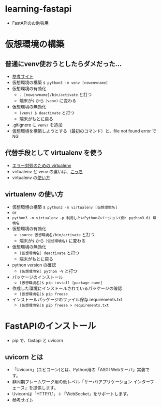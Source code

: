 # learning-fastapi
* FastAPIのお勉強用

# 仮想環境の構築
## 普通にvenv使おうとしたらダメだった…
* [参考サイト](https://qiita.com/fiftystorm36/items/b2fd47cf32c7694adc2e)
* 仮想環境の構築 `$ python3 -m venv [newenvname]`
* 仮想環境の有効化
  * `. [newenvname]/bin/activate` と打つ
  * 端末が`$` から `(venv)` に変わる
* 仮想環境の無効化
  * `(venv) $ deactivate` と打つ
  * 端末がもとに戻る
* .gitignore に `venv/` を追加
* 仮想環境を構築しようとする（最初のコマンド）と、file not found error で NG
## 代替手段として virtualenv を使う
* [エラー対処のための virtualenv](https://qiita.com/dyuichi/items/e21d7c7510280cd87944)
* virtualenv と venv の違いは、[こっち](https://envader.plus/course/8/scenario/1075)
* virtualenv の[使い方](https://envader.plus/course/8/scenario/1074)

## virtualenv の使い方
* 仮想環境の構築 `$ python3 -m virtualenv [仮想環境名]`
* or
* `python3 -m virtualenv -p 利用したいPythonのバージョン(例: python3.6) 環境名`
* 仮想環境の有効化
  * `source 仮想環境名/bin/activate` と打つ
  * 端末が`$` から `(仮想環境名)` に変わる
* 仮想環境の無効化
  * `(仮想環境名) deactivate` と打つ
  * 端末がもとに戻る
* python version の確認
  * `(仮想環境名) python -V` と打つ
* パッケージのインストール
  * `(仮想環境名)$ pip install [package-name]`
* 作成した環境にインストールされているパッケージの確認
  * `(仮想環境名)$ pip freeze`
* インストールパッケージのファイル保存 requirements.txt
  * `(仮想環境名)$ pip freeze > requirements.txt`

# FastAPIのインストール
* pip で、fastapi と uvicorn
## uvicorn とは
* 「Uvicorn」(ユビコーン)とは、Python用の「ASGI Webサーバ」実装です。
* 非同期フレームワーク用の低レベル「サーバ/アプリケーション インターフェース」を提供します。
* Uvicornは「HTTP/1.1」＋「WebSocket」をサポートします。
* [参考サイト](https://majisemi.com/topics/oss/4004/#:~:text=%E3%80%8CUvicorn%E3%80%8D(%E3%83%A6%E3%83%93%E3%82%B3%E3%83%BC%E3%83%B3)%E3%81%A8,WebSocket%E3%80%8D%E3%82%92%E3%82%B5%E3%83%9D%E3%83%BC%E3%83%88%E3%81%97%E3%81%BE%E3%81%99%E3%80%82)